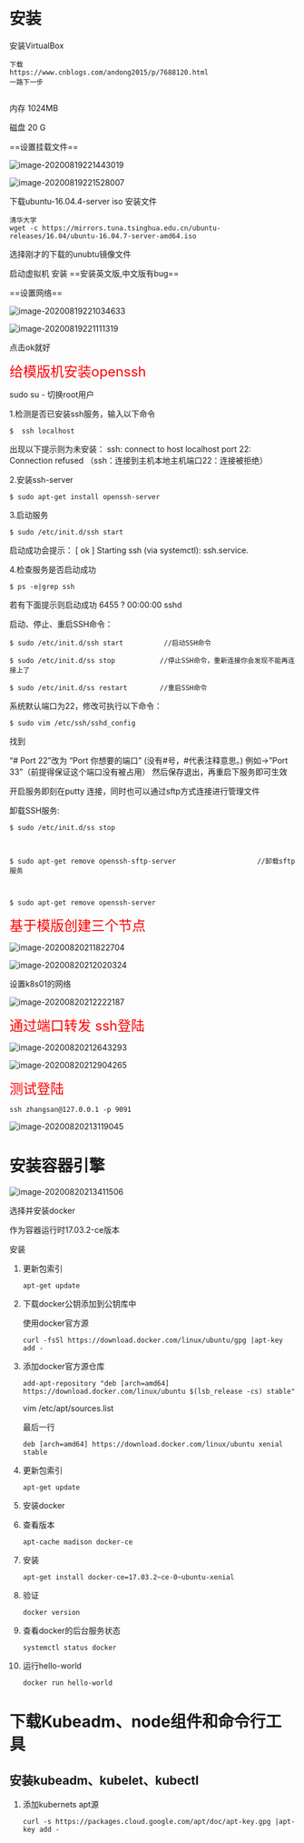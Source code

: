# 安装

安装VirtualBox

```
下载
https://www.cnblogs.com/andong2015/p/7688120.html
一路下一步


```

内存 1024MB

磁盘 20 G



==设置挂载文件==

![image-20200819221443019](K8SOK.assets/image-20200819221443019.png)

![image-20200819221528007](K8SOK.assets/image-20200819221528007.png)

下载ubuntu-16.04.4-server iso 安装文件

```
清华大学
wget -c https://mirrors.tuna.tsinghua.edu.cn/ubuntu-releases/16.04/ubuntu-16.04.7-server-amd64.iso
```



选择刚才的下载的unubtu镜像文件

启动虚拟机 安装 ==安装英文版,中文版有bug==





==设置网络==

![image-20200819221034633](K8SOK.assets/image-20200819221034633.png)

![image-20200819221111319](K8SOK.assets/image-20200819221111319.png)

点击ok就好

<font color=red size=5x>给模版机安装openssh</font>

sudo su -  切换root用户

1.检测是否已安装ssh服务，输入以下命令

```
$  ssh localhost
```

出现以下提示则为未安装： 
ssh: connect to host localhost port 22: Connection refused 
（ssh：连接到主机本地主机端口22：连接被拒绝）

2.安装ssh-server

```
$ sudo apt-get install openssh-server
```

3.启动服务

```
$ sudo /etc/init.d/ssh start
```

启动成功会提示： 
[ ok ] Starting ssh (via systemctl): ssh.service.

4.检查服务是否启动成功

```
$ ps -e|grep ssh
```

若有下面提示则启动成功 
6455 ? 00:00:00 sshd



启动、停止、重启SSH命令：

```
$ sudo /etc/init.d/ssh start          //启动SSH命令
```

```
$ sudo /etc/init.d/ss stop           //停止SSH命令，重新连接你会发现不能再连接上了
```

```
$ sudo /etc/init.d/ss restart        //重启SSH命令
```

系统默认端口为22，修改可执行以下命令：

```
$ sudo vim /etc/ssh/sshd_config
```

找到

“# Port 22”改为 “Port 你想要的端口” (没有#号，#代表注释意思。) 例如→”Port 33”（前提得保证这个端口没有被占用） 
然后保存退出，再重启下服务即可生效

开启服务即刻在putty 连接，同时也可以通过sftp方式连接进行管理文件

卸载SSH服务:

```
$ sudo /etc/init.d/ss stop



$ sudo apt-get remove openssh-sftp-server                    //卸载sftp服务



$ sudo apt-get remove openssh-server      
```



<font color=red size=5x>基于模版创建三个节点</font>

![image-20200820211822704](K8SOK.assets/image-20200820211822704.png)



![image-20200820212020324](K8SOK.assets/image-20200820212020324.png)



设置k8s01的网络

![image-20200820212222187](K8SOK.assets/image-20200820212222187.png)



<font color=red size=5x>通过端口转发 ssh登陆</font>

![image-20200820212643293](K8SOK.assets/image-20200820212643293.png)

![image-20200820212904265](K8SOK.assets/image-20200820212904265.png)



<font color=red size=5x>测试登陆</font>

```
ssh zhangsan@127.0.0.1 -p 9091
```

![image-20200820213119045](K8SOK.assets/image-20200820213119045.png)



#  安装容器引擎

![image-20200820213411506](K8SOK.assets/image-20200820213411506.png)



选择并安装docker 

作为容器运行时17.03.2-ce版本

安装

1. 更新包索引

   ```
   apt-get update
   ```

2. 下载docker公钥添加到公钥库中

   使用docker官方源

   ```
   curl -fsSl https://download.docker.com/linux/ubuntu/gpg |apt-key add -
   ```

3. 添加docker官方源仓库

   ```
   add-apt-repository "deb [arch=amd64] https://download.docker.com/linux/ubuntu $(lsb_release -cs) stable"
   ```

   vim /etc/apt/sources.list

   最后一行

   ```
   deb [arch=amd64] https://download.docker.com/linux/ubuntu xenial stable
   ```

4. 更新包索引

   ```
   apt-get update
   ```

5. 安装docker

6. 查看版本

   ```
   apt-cache madison docker-ce
   ```

7. 安装

   ```
   apt-get install docker-ce=17.03.2~ce-0~ubuntu-xenial
   ```

8. 验证

   ```
   docker version
   ```

9. 查看docker的后台服务状态

   ```
   systemctl status docker
   ```

10. 运行hello-world

    ```
    docker run hello-world
    ```

    

# 下载Kubeadm、node组件和命令行工具

## 安装kubeadm、kubelet、kubectl

1. 添加kubernets apt源

   ```
   curl -s https://packages.cloud.google.com/apt/doc/apt-key.gpg |apt-key add -
   ```

   















































































































































































































